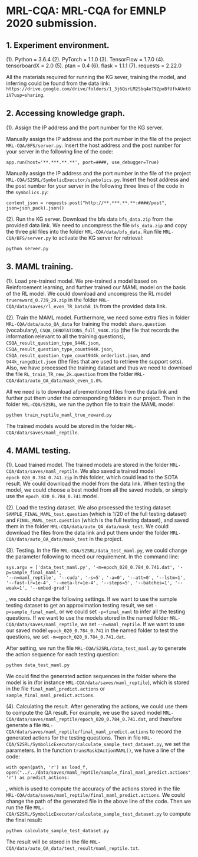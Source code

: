 # MRL-CQA: MRL-CQA for EMNLP 2020 submission.
## 1. Experiment environment.
 (1). Python = 3.6.4
 (2). PyTorch = 1.1.0
 (3). TensorFlow = 1.7.0
 (4). tensorboardX = 2.0
 (5). ptan = 0.4
 (6). flask = 1.1.1
 (7). requests = 2.22.0
  
 All the materials required for running the KG sever, training the model, and inferring could be found from the data link: `https://drive.google.com/drive/folders/1_3j6QsrLM2Sbq4e79ZpoBfUfkAUnt8iV?usp=sharing`.
  
## 2. Accessing knowledge graph.
 (1). Assign the IP address and the port number for the KG server.  

 Manually assign the IP address and the port number in the file of the project `MRL-CQA/BFS/server.py`.
 Insert the host address and the post number for your server in the following line of the code:  
 ```
 app.run(host='**.***.**.**', port=####, use_debugger=True)
 ```

 Manually assign the IP address and the port number in the file of the project `MRL-CQA/S2SRL/SymbolicExecutor/symbolics.py`.
 Insert the host address and the post number for your server in the following three lines of the code in the `symbolics.py`: 
 ```
 content_json = requests.post("http://**.***.**.**:####/post", json=json_pack).json()
 ```
  
 (2). Run the KG server.
 Download the bfs data `bfs_data.zip` from the provided data link. 
 We need to uncompress the file `bfs_data.zip` and copy the three pkl files into the folder `MRL-CQA/data/bfs_data`. 
 Run file `MRL-CQA/BFS/server.py` to activate the KG server for retrieval: 
 ```
 python server.py
 ``` 
 
 ## 3. MAML training.
 (1). Load pre-trained model.
 We pre-trained a model based on Reinforcement learning, and further trained our MAML model on the basis of the RL model. 
 We could download and uncompress the RL model `truereward_0.739_29.zip` in the folder `MRL-CQA/data/saves/rl_even_TR_batch8_1%` from the provided data link.
 
 (2). Train the MAML model.
 Furthermore, we need some extra files in folder `MRL-CQA/data/auto_QA_data` for training the model: `share.question` (vocabulary), `CSQA_DENOTATIONS_full_944K.zip` (the file that records the information relevant to all the training questions), `CSQA_result_question_type_944K.json`, `CSQA_result_question_type_count944K.json`, `CSQA_result_question_type_count944k_orderlist.json`, and `944k_rangeDict.json` (the files that are used to retrieve the support sets).
 Also, we have processed the training dataset and thus we need to download the file `RL_train_TR_new_2k.question` from the folder `MRL-CQA/data/auto_QA_data/mask_even_1.0%`.
 
 All we need is to download aforementioned files from the data link and further put them under the corresponding folders in our project. 
 Then in the folder `MRL-CQA/S2SRL`, we run the python file to train the MAML model: 
 ```
 python train_reptile_maml_true_reward.py
 ```
 The trained models would be stored in the folder `MRL-CQA/data/saves/maml_reptile`. 
 
 ## 4. MAML testing.
  (1). Load trained model.
  The trained models are stored in the folder `MRL-CQA/data/saves/maml_reptile`.
  We also saved a trained model `epoch_020_0.784_0.741.zip` in this folder, which could lead to the SOTA result.
  We could download the model from the data link.
  When testing the model, we could choose a best model from all the saved models, or simply use the `epoch_020_0.784_0.741` model.
  
  (2). Load the testing dataset.
  We also processed the testing dataset `SAMPLE_FINAL_MAML_test.question` (which is 1/20 of the full testing dataset) and `FINAL_MAML_test.question` (which is the full testing dataset), and saved them in the folder `MRL-CQA/data/auto_QA_data/mask_test`.
  We could download the files from the data link and put them under the folder `MRL-CQA/data/auto_QA_data/mask_test` in the project.
  
  (3). Testing.
  In the file `MRL-CQA/S2SRL/data_test_maml.py`, we could change the parameter following to meed our requirement.
  In the command line: 
  ```
  sys.argv = ['data_test_maml.py', '-m=epoch_020_0.784_0.741.dat', '-p=sample_final_maml',
  '--n=maml_reptile', '--cuda', '-s=5', '-a=0', '--att=0', '--lstm=1',
  '--fast-lr=1e-4', '--meta-lr=1e-4', '--steps=5', '--batches=1', '--weak=1', '--embed-grad']
  ```
  , we could change the following settings.
  If we want to use the sample testing dataset to get an approximation testing result, we set `-p=sample_final_maml`, or we could set `-p=final_maml` to infer all the testing questions.
  If we want to use the models stored in the named folder `MRL-CQA/data/saves/maml_reptile`, we set `--n=maml_reptile`.
  If we want to use our saved model `epoch_020_0.784_0.741` in the named folder to test the questions, we set `-m=epoch_020_0.784_0.741.dat`.
  
  After setting, we run the file `MRL-CQA/S2SRL/data_test_maml.py` to generate the action sequence for each testing question:
  ```
  python data_test_maml.py
  ```
  We could find the generated action sequences in the folder where the model is in (for instance `MRL-CQA/data/saves/maml_reptile`), which is stored in the file `final_maml_predict.actions` or `sample_final_maml_predict.actions`. 
  
  (4). Calculating the result.
  After generating the actions, we could use them to compute the QA result.
  For example, we use the saved model `MRL-CQA/data/saves/maml_reptile/epoch_020_0.784_0.741.dat`, and therefore generate a file `MRL-CQA/data/saves/maml_reptile/final_maml_predict.actions` to record the generated actions for the testing questions.
  Then in file `MRL-CQA/S2SRL/SymbolicExecutor/calculate_sample_test_dataset.py`, we set the parameters.
  In the function `transMask2ActionMAML()`, we have a line of the code: 
  ```
 with open(path, 'r') as load_f, open("../../data/saves/maml_reptile/sample_final_maml_predict.actions", 'r') as predict_actions:
  ```
 , which is used to compute the accuracy of the actions stored in the file `MRL-CQA/data/saves/maml_reptile/final_maml_predict.actions`.
 We could change the path of the generated file in the above line of the code.
 Then we run the file `MRL-CQA/S2SRL/SymbolicExecutor/calculate_sample_test_dataset.py` to compute the final result:
 ```
 python calculate_sample_test_dataset.py
 ```
 The result will be stored in the file `MRL-CQA/data/auto_QA_data/test_result/maml_reptile.txt`.
